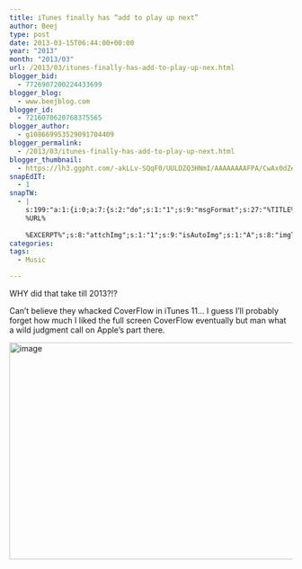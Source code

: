 ```yaml
---
title: iTunes finally has “add to play up next”
author: Beej
type: post
date: 2013-03-15T06:44:00+00:00
year: "2013"
month: "2013/03"
url: /2013/03/itunes-finally-has-add-to-play-up-nex.html
blogger_bid:
  - 7726907200224433699
blogger_blog:
  - www.beejblog.com
blogger_id:
  - 7216070620768375565
blogger_author:
  - g108669953529091704409
blogger_permalink:
  - /2013/03/itunes-finally-has-add-to-play-up-next.html
blogger_thumbnail:
  - https://lh3.ggpht.com/-akLLv-SQqF0/UULDZQ3HNmI/AAAAAAAAFPA/CwAx0dZeN5U/image_thumb%25255B2%25255D.png?imgmax=800
snapEdIT:
  - 1
snapTW:
  - |
    s:199:"a:1:{i:0;a:7:{s:2:"do";s:1:"1";s:9:"msgFormat";s:27:"%TITLE%
    %URL%
    
    %EXCERPT%";s:8:"attchImg";s:1:"1";s:9:"isAutoImg";s:1:"A";s:8:"imgToUse";s:0:"";s:9:"isAutoURL";s:1:"A";s:8:"urlToUse";s:0:"";}}";
categories:
tags:
  - Music

---
```

WHY did that take till 2013?!?
  
Can’t believe they whacked CoverFlow in iTunes 11… I guess I’ll probably forget how much I liked the full screen CoverFlow eventually but man what a wild judgment call on Apple’s part there.
  
[<img alt="image" border="0" height="386" src="https://lh3.ggpht.com/-akLLv-SQqF0/UULDZQ3HNmI/AAAAAAAAFPA/CwAx0dZeN5U/image_thumb%25255B2%25255D.png?imgmax=800" style="background-image: none; border-bottom-width: 0px; border-left-width: 0px; border-right-width: 0px; border-top-width: 0px; display: inline; padding-left: 0px; padding-right: 0px; padding-top: 0px;" title="image" width="1066" />][1]

 [1]: https://lh3.ggpht.com/-kMo4YkoDze8/UULDYhOO3_I/AAAAAAAAFO4/qneUD8QzNoo/s1600-h/image%25255B4%25255D.png